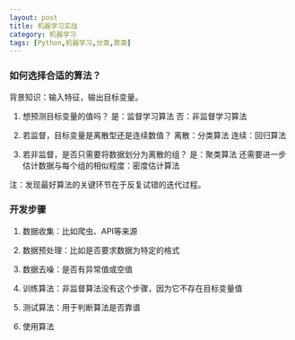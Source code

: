 ```yaml
---
layout: post
title: 机器学习实战
category: 机器学习
tags: [Python,机器学习,分类,聚类]
---
```


### 如何选择合适的算法？

背景知识：输入特征，输出目标变量。

1. 想预测目标变量的值吗？
是：监督学习算法
否：非监督学习算法

2. 若监督，目标变量是离散型还是连续数值？
离散：分类算法
连续：回归算法

3. 若非监督，是否只需要将数据划分为离散的组？
是：聚类算法
还需要进一步估计数据与每个组的相似程度：密度估计算法

注：发现最好算法的关键环节在于反复试错的迭代过程。

### 开发步骤

1. 数据收集：比如爬虫、API等来源

2. 数据预处理：比如是否要求数据为特定的格式

3. 数据去噪：是否有异常值或空值

4. 训练算法：非监督算法没有这个步骤，因为它不存在目标变量值

5. 测试算法：用于判断算法是否靠谱

6. 使用算法

